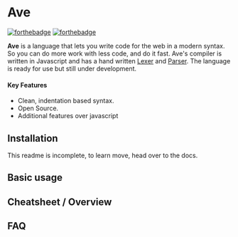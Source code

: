 # Ave

[![forthebadge](https://forthebadge.com/images/badges/made-with-javascript.svg)](https://forthebadge.com) [![forthebadge](https://forthebadge.com/images/badges/built-with-love.svg)](https://forthebadge.com)

**Ave** is a language that lets you write code for the web in a modern syntax. So you
can do more work with less code, and do it fast. Ave's compiler is written in Javascript and has a hand written [Lexer](<[https://github.com/tiltproofRain/Ave/tree/master/src/Lexer](https://github.com/tiltproofRain/Ave/tree/master/src/Lexer)>) and [Parser](<[https://github.com/tiltproofRain/Ave/tree/master/src/Parser](https://github.com/tiltproofRain/Ave/tree/master/src/Parser)>). The language is ready for use but still under development.

#### Key Features

- Clean, indentation based syntax.
- Open Source.
- Additional features over javascript

## Installation

This readme is incomplete, to learn move, head over to the docs.

## Basic usage

## Cheatsheet / Overview

## FAQ

